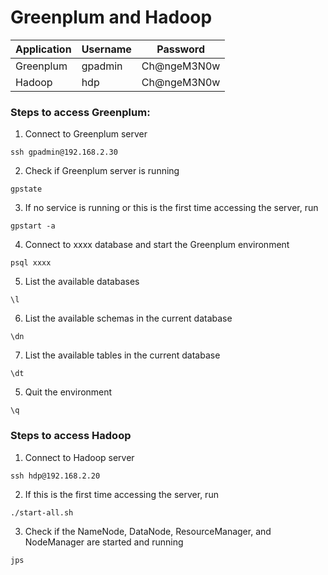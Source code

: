 # Greenplum and Hadoop

| Application | Username | Password    |
| ----------- | -------- | ----------- |
| Greenplum   | gpadmin  | Ch@ngeM3N0w |
| Hadoop      | hdp      | Ch@ngeM3N0w | 

### Steps to access Greenplum:
1. Connect to Greenplum server
```
ssh gpadmin@192.168.2.30
```

2. Check if Greenplum server is running
```
gpstate
```

3. If no service is running or this is the first time accessing the server, run
```
gpstart -a
```

4. Connect to xxxx database and start the Greenplum environment
```
psql xxxx
```

5. List the available databases
```
\l
```

6. List the available schemas in the current database
```
\dn
```

7. List the available tables in the current database
```
\dt
```

5. Quit the environment
```
\q
```

### Steps to access Hadoop
1. Connect to Hadoop server
```
ssh hdp@192.168.2.20
```

2. If this is the first time accessing the server, run
```
./start-all.sh
```

3. Check if the NameNode, DataNode, ResourceManager, and NodeManager are started and running
```
jps
```